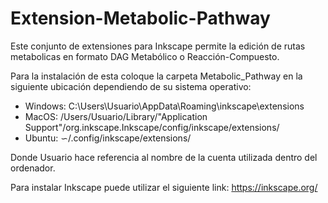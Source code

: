 # Extension-Metabolic-Pathway
Este conjunto de extensiones para Inkscape permite la edición de rutas metabolicas en formato DAG Metabólico o Reacción-Compuesto.

Para la instalación de esta coloque la carpeta Metabolic_Pathway en la siguiente ubicación dependiendo de su sistema operativo:

- Windows: C:\Users\Usuario\AppData\Roaming\inkscape\extensions
- MacOS: /Users/Usuario/Library/"Application Support"/org.inkscape.Inkscape/config/inkscape/extensions/
- Ubuntu: ∽/.config/inkscape/extensions/

Donde Usuario hace referencia al nombre de la cuenta utilizada dentro del ordenador.

Para instalar Inkscape puede utilizar el siguiente link: https://inkscape.org/
